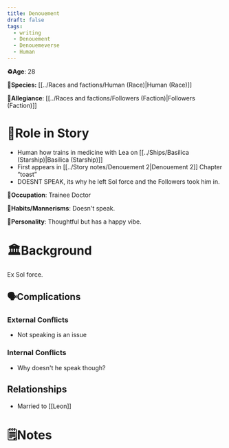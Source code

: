 ```yaml
---
title: Denouement
draft: false
tags:
  - writing
  - Denouement
  - Denouemeverse
  - Human
---
```

 
 **♻️Age**: 28

👾**Species:** [[../Races and factions/Human (Race)|Human (Race)]]

🏅**Allegiance**: [[../Races and factions/Followers (Faction)|Followers (Faction)]]

# 🎲Role in Story

- Human how trains in medicine with Lea on [[../Ships/Basilica (Starship)|Basilica (Starship)]]
- First appears in [[../Story notes/Denouement 2|Denouement 2]] Chapter “toast”
- DOESNT SPEAK, its why he left Sol force and the Followers took him in.

**💼Occupation**: Trainee Doctor 

**🎺Habits/Mannerisms**: Doesn't speak.

**🧨Personality**: Thoughtful but has a happy vibe.

# 🏛️Background

Ex Sol force.

## 🗣️Complications

### **External Conflicts**

- Not speaking is an issue

### **Internal Conflicts**

- Why doesn't he speak though?

## Relationships

- Married to [[Leon]]

# 🗒️Notes
